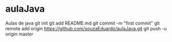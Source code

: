 aulaJava
========

Aulas de java 
git init
git add README.md
git commit -m "first commit"
git remote add origin https://github.com/souzaEduardo/aulaJava.git
git push -u origin master

